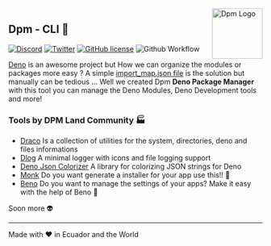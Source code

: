 <img src="https://avatars.githubusercontent.com/u/97813425" align="right" alt="Dpm Logo" width="100">

## Dpm - CLI :sauropod:

[![Discord](https://img.shields.io/discord/932381618851692565?label=Discord&logo=discord&logoColor=white)](https://discord.gg/Um27YPJKud)
[![Twitter](https://img.shields.io/twitter/follow/dpm_land?label=Dpm%20Land&style=social)](https://twitter.com/intent/follow?screen_name=dpm_land)
[![GitHub license](https://img.shields.io/github/license/dpmland/cli?label=License)](./LICENSE)
![Github Workflow](https://img.shields.io/github/workflow/status/dpmland/cli/CI)

[Deno](https://deno.land) is an awesome project but How we can organize the modules or
packages more easy ? A simple
[import_map.json file](https://deno.land/manual/linking_to_external_code/import_maps#import-maps)
is the solution but manually can be tedious ... Well we created Dpm **Deno Package
Manager** with this tool you can manage the Deno Modules, Deno Development tools and more!

### Tools by DPM Land Community :factory:

- [Draco](https://github.com/dpmland/draco) Is a collection of utilities for the system,
  directories, deno and files informations
- [Dlog](https://github.com/dpmland/dlog) A minimal logger with icons and file logging
  support
- [Deno Json Colorizer](https://github.com/dpmland/deno-json-colorizer) A library for colorizing JSON strings for Deno
- [Monk](https://github.com/dpmland/monk) Do you want generate a installer for your app use this!! :monkey:
- [Beno](https://github.com/dpmland/beno) Do you want to manage the settings of your apps? Make it easy with the help of Beno :rabbit:

Soon more :alien:

---

Made with :heart: in Ecuador and the World
